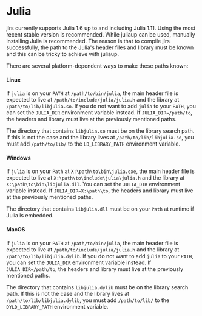 # Julia

jlrs currently supports Julia 1.6 up to and including Julia 1.11. Using the most recent stable version is recommended. While juliaup can be used, manually installing Julia is recommended. The reason is that to compile jlrs successfully, the path to the Julia's header files and library must be known and this can be tricky to achieve with juliaup.

There are several platform-dependent ways to make these paths known:

#### Linux

If `julia` is on your `PATH` at `/path/to/bin/julia`, the main header file is expected to live at `/path/to/include/julia/julia.h` and the library at `/path/to/lib/libjulia.so`. If you do not want to add `julia` to your `PATH`, you can set the `JULIA_DIR` environment variable instead. If `JULIA_DIR=/path/to`, the headers and library must live at the previously mentioned paths.

The directory that contains `libjulia.so` must be on the library search path. If this is not the case and the library lives at `/path/to/lib/libjulia.so`, you must add `/path/to/lib/` to the `LD_LIBRARY_PATH` environment variable.

#### Windows

If `julia` is on your `Path` at `X:\path\to\bin\julia.exe`, the main header file is expected to live at `X:\path\to\include\julia\julia.h` and the library at `X:\path\to\bin\libjulia.dll`. You can set the `JULIA_DIR` environment variable instead. If `JULIA_DIR=X:\path\to`, the headers and library must live at the previously mentioned paths.

The directory that contains `libjulia.dll` must be on your `Path` at runtime if Julia is embedded.

#### MacOS

If `julia` is on your `PATH` at `/path/to/bin/julia`, the main header file is expected to live at `/path/to/include/julia/julia.h` and the library at `/path/to/lib/libjulia.dylib`. If you do not want to add `julia` to your `PATH`, you can set the `JULIA_DIR` environment variable instead. If `JULIA_DIR=/path/to`, the headers and library must live at the previously mentioned paths.

The directory that contains `libjulia.dylib` must be on the library search path. If this is not the case and the library lives at `/path/to/lib/libjulia.dylib`, you must add `/path/to/lib/` to the `DYLD_LIBRARY_PATH` environment variable.
